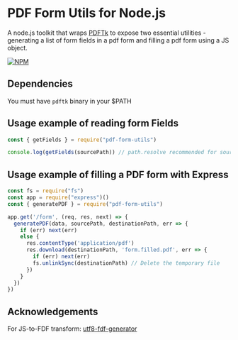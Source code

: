 # PDF Form Utils for Node.js

A node.js toolkit that wraps [PDFTk](http://www.pdflabs.com/tools/pdftk-the-pdf-toolkit/) to expose two essential utilities - generating a list of form fields in a pdf form and filling a pdf form using a JS object.

[![NPM](https://nodei.co/npm/pdf-form-utils.png)](https://nodei.co/npm/pdf-form-utils/)

## Dependencies
You must have ```pdftk``` binary in your $PATH

## Usage example of reading form Fields

```javascript
const { getFields } = require("pdf-form-utils")

console.log(getFields(sourcePath)) // path.resolve recommended for sourcePath
```

## Usage example of filling a PDF form with Express

```javascript
const fs = require("fs")
const app = require("express")()
const { generatePDF } = require("pdf-form-utils")

app.get('/form', (req, res, next) => {
  generatePDF(data, sourcePath, destinationPath, err => {
    if (err) next(err)
    else {
      res.contentType('application/pdf')
      res.download(destinationPath, 'form.filled.pdf', err => {
        if (err) next(err)
        fs.unlinkSync(destinationPath) // Delete the temporary file
      })
    }
  })
})
```

## Acknowledgements
For JS-to-FDF transform: [utf8-fdf-generator](https://www.npmjs.com/package/utf8-fdf-generator)


